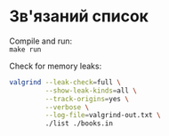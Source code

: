 # Зв'язаний список

Compile and run:\
```make run```

Check for memory leaks:
```bash
valgrind --leak-check=full \
         --show-leak-kinds=all \
         --track-origins=yes \
         --verbose \
         --log-file=valgrind-out.txt \
         ./list ./books.in
```